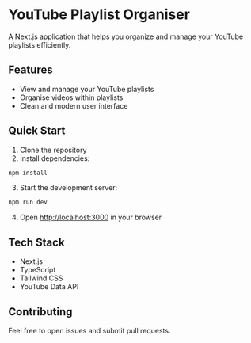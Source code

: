 # YouTube Playlist Organiser

A Next.js application that helps you organize and manage your YouTube playlists efficiently.

## Features

- View and manage your YouTube playlists
- Organise videos within playlists
- Clean and modern user interface

## Quick Start

1. Clone the repository
2. Install dependencies:

```bash
npm install
```

3. Start the development server:

```bash
npm run dev
```

4. Open [http://localhost:3000](http://localhost:3000) in your browser

## Tech Stack

- Next.js
- TypeScript
- Tailwind CSS
- YouTube Data API

## Contributing

Feel free to open issues and submit pull requests.
